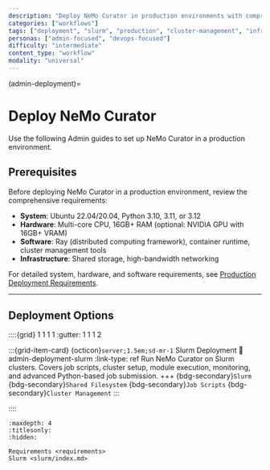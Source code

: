```yaml
---
description: "Deploy NeMo Curator in production environments with comprehensive guides for Slurm cluster deployments"
categories: ["workflows"]
tags: ["deployment", "slurm", "production", "cluster-management", "infrastructure"]
personas: ["admin-focused", "devops-focused"]
difficulty: "intermediate"
content_type: "workflow"
modality: "universal"
---
```


(admin-deployment)=

# Deploy NeMo Curator

Use the following Admin guides to set up NeMo Curator in a production environment.

## Prerequisites

Before deploying NeMo Curator in a production environment, review the comprehensive requirements:

- **System**: Ubuntu 22.04/20.04, Python 3.10, 3.11, or 3.12
- **Hardware**: Multi-core CPU, 16GB+ RAM (optional: NVIDIA GPU with 16GB+ VRAM)
- **Software**: Ray (distributed computing framework), container runtime, cluster management tools
- **Infrastructure**: Shared storage, high-bandwidth networking

For detailed system, hardware, and software requirements, see [Production Deployment Requirements](admin-deployment-requirements).

---

## Deployment Options

::::{grid} 1 1 1 1
:gutter: 1 1 1 2

:::{grid-item-card} {octicon}`server;1.5em;sd-mr-1` Slurm Deployment
:link: admin-deployment-slurm
:link-type: ref
Run NeMo Curator on Slurm clusters. Covers job scripts, cluster setup, module execution, monitoring, and advanced Python-based job submission.
+++
{bdg-secondary}`Slurm`
{bdg-secondary}`Shared Filesystem`
{bdg-secondary}`Job Scripts`
{bdg-secondary}`Cluster Management`
:::

::::

```{toctree}
:maxdepth: 4
:titlesonly:
:hidden:

Requirements <requirements>
Slurm <slurm/index.md>

```
